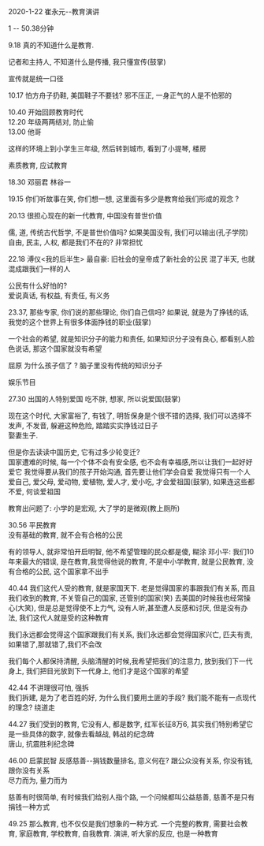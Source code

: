 2020-1-22
崔永元--教育演讲   

1 -- 50.38分钟  

9.18 真的不知道什么是教育.  

记者和主持人, 不知道什么是传播, 我只懂宣传(鼓掌)    

宣传就是统一口径  


10.17 怕方舟子扔鞋, 美国鞋子不要钱? 邪不压正, 一身正气的人是不怕邪的  

10.40 开始回顾教育时代  
12.20 年级两两结对, 防止偷   
13.00 他哥

这样的环境上到小学生三年级, 然后转到城市, 看到了小提琴, 楼房  

素质教育, 应试教育  

18.30 邓丽君 林谷一


19.15 你们听故事在笑, 你们想一想, 这里面有多少是教育给我们形成的观念 ?

20.13 很担心现在的新一代教育, 中国没有普世价值

儒, 道, 传统古代哲学, 不是普世价值吗?  如果美国没有, 我们可以输出(孔子学院)
自由, 民主, 人权, 都是我们不在的? 非常担忧  


22.18 溥仪<我的后半生> 最自豪: 旧社会的皇帝成了新社会的公民 
混了半天, 也就混成跟我们一样的人   

公民有什么好怕的?  
爱说真话, 有权益, 有责任, 有义务  

23.37, 那些专家, 你们说的那些理论, 你们自己信吗? 
如果说, 就是为了挣钱的话, 我觉的这个世界上有很多体面挣钱的职业(鼓掌) 

一个社会的希望, 就是知识分子的能力和责任, 如果知识分子没有良心, 都看别人脸色说话, 那这个国家就没有希望  

屈原 
为什么孩子信了 ?
脑子里没有传统的知识分子 

娱乐节目  

27.30 出国的人特别爱国 
吃不胖, 想家, 所以说爱国(鼓掌)  

现在这个时代, 大家富裕了, 有钱了, 明哲保身是个很不错的选择, 我们可以选择不发声, 不发音, 躲避这种危险, 踏踏实实挣钱过日子      
娶妻生子. 

但是你去读读中国历史, 它有过多少轮变迁?  
国家遭难的时候, 每一个个体不会有安全感, 也不会有幸福感,所以让我们一起好好爱它
我觉得要从我们的孩子开始沟通, 首先要让他们学会自爱
  我觉得只有一个人爱自己, 爱父母, 爱动物, 爱植物, 爱人才, 爱小吃, 才会爱祖国(鼓掌), 如果连这些都不爱, 何谈爱祖国  

教育出问题了: 小学的是宏观, 大了学的是微观(教上厕所)   

30.56 平民教育  
没有基础的教育, 就不会有合格的公民 

有的领导人, 就非常怕开启明智, 他不希望管理的民众都是傻, 糊涂 
邓小平: 我们10年来最大的错误, 是在教育,我觉得他说的教育, 不是中小学教育, 就是公民教育, 没有合格的公民, 这个国家拿不出手   


40.44 我们这代人受的教育, 就是家国天下.  老是觉得国家的事跟我们有关系, 而且我们收到的教育, 不关管自己的国家, 还管别的国家(笑) 
去美国的时候我也经常操心(大笑), 但是总是觉得使不上力气, 没有人听,甚至遭人反感和讨厌, 但是没有办法, 我们这代人就是受的这种教育  

我们永远都会觉得这个国家跟我们有关系, 我们永远都会觉得国家兴亡, 匹夫有责, 如果错了,那就错了,我们不会改

我们每个人都保持清醒, 头脑清醒的时候,我希望把我们的注意力, 放到我们下一代身上, 我们把目光放到下一代身上, 他们才是这个国家的希望 

42.44 不讲理很可怕, 强拆  
我们拆建, 是为了老百姓的好, 为什么我们要用土匪的手段? 我们能不能有一点现代的理念? 绕道走


44.27  我们受到的教育, 它没有人, 都是数字, 红军长征8万6, 其实我们特别希望它是一些具体的数字, 就像去看越战, 韩战的纪念碑  
唐山, 抗震胜利纪念碑


46.00 启蒙民智
反感慈善--捐钱数量排名, 意义何在? 跟公众没有关系, 你没有钱, 跟你没有关系  
尽力而为, 量力而为   

慈善有时很简单, 有时候我们给别人指个路, 一个问候都叫公益慈善, 慈善不是只有捐钱一种方式 

49.25 那么教育, 也不仅仅是我们想象的一种方式. 一个完整的教育, 需要社会教育, 家庭教育, 学校教育, 自我教育. 
演讲, 听大家的反应, 也是一种教育 
